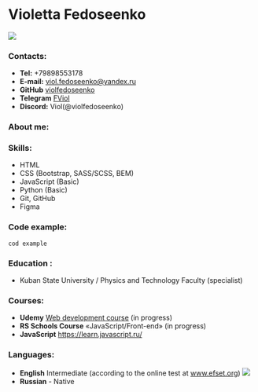 # Violetta Fedoseenko 
![](https://sun1-91.userapi.com/s/v1/ig1/Apowf7QT0yqd4hskG4R0pzVvpkDduRMsF9RXGsdRxITzH5A_2kYaOunr8jUPIK3SQF1MbfnY.jpg?size=200x200&quality=96&crop=274,0,1416,1416&ava=1)

### Contacts:
*   **Tel:**  +79898553178
*   **E-mail:**   viol.fedoseenko@yandex.ru
*   **GitHub** [violfedoseenko](https://github.com/violfedoseenko)
*   **Telegram** [FViol](https://t.me/FViol)
*   **Discord:**  Viol(@violfedoseenko)

### About me:


### Skills:
*   HTML
*   CSS (Bootstrap, SASS/SCSS, BEM)
*   JavaScript (Basic)
*   Python (Basic)
*   Git, GitHub
*   Figma

### Code example:
```
cod example
```
### Education :
* Kuban State University / Physics and Technology Faculty (specialist)

### Courses:

*  **Udemy** [Web development course](https://www.udemy.com/course/webdeveloper/) (in progress)
* **RS Schools Course** «JavaScript/Front-end» (in progress)
* **JavaScript** https://learn.javascript.ru/

### Languages:
* **English** Intermediate (according to the online test at www.efset.org)
![](https://cdn-images.imagevenue.com/09/f2/d8/ME14M3ZP_o.JPG)
* **Russian** - Native